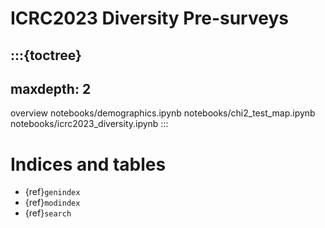 # ICRC2023 Diversity Pre-surveys

:::{toctree}
---
maxdepth: 2
---
overview
notebooks/demographics.ipynb
notebooks/chi2_test_map.ipynb
notebooks/icrc2023_diversity.ipynb
:::



# Indices and tables

* {ref}`genindex`
* {ref}`modindex`
* {ref}`search`
